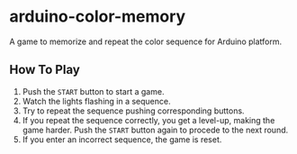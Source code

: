 # arduino-color-memory
A game to memorize and repeat the color sequence for Arduino platform.

## How To Play
1. Push the `START` button to start a game.
2. Watch the lights flashing in a sequence.
3. Try to repeat the sequence pushing corresponding buttons.
4. If you repeat the sequence correctly, you get a level-up, making the game harder. Push the `START` button again to procede to the next round.
5. If you enter an incorrect sequence, the game is reset.
